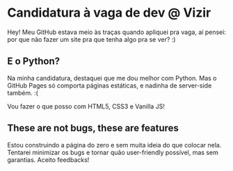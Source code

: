 # Candidatura à vaga de dev @ Vizir

Hey! Meu GitHub estava meio às traças quando apliquei pra vaga, aí pensei: por que não fazer um site pra que tenha algo pra se ver? :)

## E o Python?

Na minha candidatura, destaquei que me dou melhor com Python. Mas o GitHub Pages só comporta páginas estáticas, e nadinha de server-side também. :(

Vou fazer o que posso com HTML5, CSS3 e Vanilla JS!

## These are not bugs, these are features

Estou construindo a página do zero e sem muita ideia do que colocar nela. Tentarei minimizar os bugs e tornar quão user-friendly possível, mas sem garantias. Aceito feedbacks!
